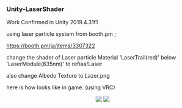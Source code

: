 ### Unity-LaserShader

Work Confirmed in Unity 2019.4.31f1


using laser particle system from booth.pm ; 

https://booth.pm/ja/items/3307322


change the shader of Laser particle Material 'LaserTrail(red)' below 'LaserModule(635nm)' to refiaa/Laser 

also change Albedo Texture to Lazer.png 


here is how looks like in game. (using VRC)

<p align="center">
  <img src="https://github.com/refiaa/Unity-LaserShader/assets/112306763/61dc41f3-a778-4ae6-9411-c4f49007c2da">
  <img src="https://github.com/refiaa/Unity-LaserShader/assets/112306763/50f539c0-3ed4-43f5-b268-8828ac253e93">
</p>
